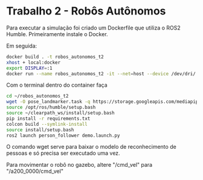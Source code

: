 # Trabalho 2 - Robôs Autônomos

Para executar a simulação foi criado um Dockerfile que utiliza o ROS2 Humble. Primeiramente instale o Docker.

Em seguida:
```bash
docker build . -t robos_autonomos_t2
xhost + local:docker
export DISPLAY=:1
docker run --name robos_autonomos_t2 -it --net=host --device /dev/dri/ -e DISPLAY=$DISPLAY -v $HOME/.Xauthority:/root/.Xauthority:ro -v .:/root/robos_autonomos_t2 robos_autonomos_t2
```

Com o terminal dentro do container faça
```bash
cd ~/robos_autonomos_t2
wget -O pose_landmarker.task -q https://storage.googleapis.com/mediapipe-models/pose_landmarker/pose_landmarker_heavy/float16/1/pose_landmarker_heavy.task
source /opt/ros/humble/setup.bash
source ~/clearpath_ws/install/setup.bash
pip install -r requirements.txt
colcon build --symlink-install
source install/setup.bash
ros2 launch person_follower demo.launch.py
```

O comando wget serve para baixar o modelo de reconhecimento de pessoas e só precisa ser executado uma vez.

Para movimentar o robô no gazebo, altere "/cmd_vel" para "/a200_0000/cmd_vel"
